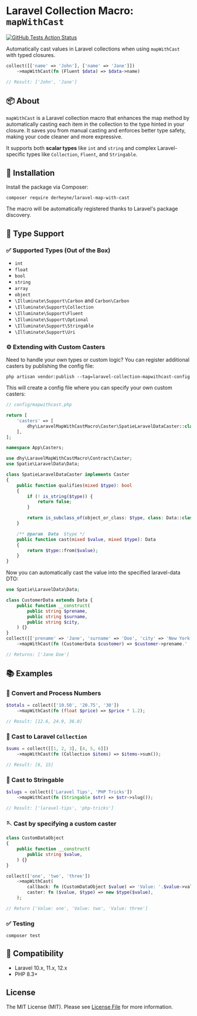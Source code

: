 # Laravel Collection Macro: `mapWithCast`

[![GitHub Tests Action Status](https://img.shields.io/github/actions/workflow/status/derheyne/laravel-collection-mapwithcast/run-tests.yml?branch=main&label=tests&style=flat-square)](https://github.com/derheyne/laravel-collection-mapwithcast/actions?query=workflow%3Arun-tests+branch%3Amain)

Automatically cast values in Laravel collections when using `mapWithCast` with typed closures.

```php
collect([['name' => 'John'], ['name' => 'Jane']])
    ->mapWithCast(fn (Fluent $data) => $data->name)

// Result: ['John', 'Jane']
```

## 📦 About

`mapWithCast` is a Laravel collection macro that enhances the map method by automatically casting each item in the
collection to the type hinted in your closure. It saves you from manual casting and enforces better type safety, making
your code cleaner and more expressive.

It supports both **scalar types** like `int` and `string` and complex Laravel-specific types like `Collection`, `Fluent`, and
`Stringable`.

## 🚀 Installation
Install the package via Composer:

```shell
composer require derheyne/laravel-map-with-cast
```

The macro will be automatically registered thanks to Laravel's package discovery.

## 🧠 Type Support

### ✅ Supported Types (Out of the Box)

* `int`
* `float`
* `bool`
* `string`
* `array`
* `object`
* `\Illuminate\Support\Carbon` and `Carbon\Carbon`
* `\Illuminate\Support\Collection`
* `\Illuminate\Support\Fluent`
* `\Illuminate\Support\Optional`
* `\Illuminate\Support\Stringable`
* `\Illuminate\Support\Uri`

### ⚙️ Extending with Custom Casters
Need to handle your own types or custom logic? You can register additional casters by publishing the config file:

```shell
php artisan vendor:publish --tag=laravel-collection-mapwithcast-config
```

This will create a config file where you can specify your own custom casters:

```php
// config/mapwithcast.php

return [
    'casters' => [
        dhy\LaravelMapWithCastMacro\Caster\SpatieLaravelDataCaster::class
    ],
];
```

```php
namespace App\Casters;

use dhy\LaravelMapWithCastMacro\Contract\Caster;
use Spatie\LaravelData\Data;

class SpatieLaravelDataCaster implements Caster
{
    public function qualifies(mixed $type): bool
    {
        if (! is_string($type)) {
            return false;
        }

        return is_subclass_of(object_or_class: $type, class: Data::class, allow_string: true);
    }

    /** @param  Data  $type */
    public function cast(mixed $value, mixed $type): Data
    {
        return $type::from($value);
    }
}
```

Now you can automatically cast the value into the specified laravel-data DTO:

```php
use Spatie\LaravelData\Data;

class CustomerData extends Data {
    public function __construct(
        public string $prename,
        public string $surname,
        public string $city,
    ) {}   
}
collect([['prename' => 'Jane', 'surname' => 'Doe', 'city' => 'New York']])
    ->mapWithCast(fn (CustomerData $customer) => $customer->prename.' '.$customer->surname)

// Returns: ['Jane Doe']
```

## 📚 Examples
### 🧮 Convert and Process Numbers

```php
$totals = collect(['10.50', '20.75', '30'])
    ->mapWithCast(fn (float $price) => $price * 1.2);

// Result: [12.6, 24.9, 36.0]
```

### 🧠 Cast to Laravel `Collection`

```php
$sums = collect([[1, 2, 3], [4, 5, 6]])
    ->mapWithCast(fn (Collection $items) => $items->sum());

// Result: [6, 15]
```

### 🔄 Cast to Stringable

```php
$slugs = collect(['Laravel Tips', 'PHP Tricks'])
    ->mapWithCast(fn (Stringable $str) => $str->slug());

// Result: ['laravel-tips', 'php-tricks']
```

### 🪡 Cast by specifying a custom caster

```php
class CustomDataObject
{
    public function __construct(
        public string $value,
    ) {}
}

collect(['one', 'two', 'three'])
    ->mapWithCast(
        callback: fn (CustomDataObject $value) => 'Value: '.$value->value,
        caster: fn ($value, $type) => new $type($value),
    );

// Return ['Value: one', 'Value: two', 'Value: three']
```

### ✅ Testing

```shell
composer test
```

## 🧪 Compatibility
* Laravel 10.x, 11.x, 12.x
* PHP 8.3+

## License

The MIT License (MIT). Please see [License File](LICENSE.md) for more information.
